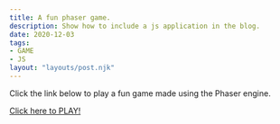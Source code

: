 ```yaml
---
title: A fun phaser game.
description: Show how to include a js application in the blog.
date: 2020-12-03
tags:
- GAME
- JS
layout: "layouts/post.njk"
---
```


Click the link below to play a fun game made using the Phaser engine.

<a href="{{ '/posts/5/platformer/' | url }}">Click here to PLAY!</a>